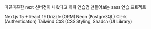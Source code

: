 따끈따끈한 next 신버전이 나왔다고 하여 연습겸 만들어보는 sass 연습 프로젝트

Next.js 15 + React 19
Drizzle (ORM)
Neon (PostgreSQL)
Clerk (Authentication)
Tailwind CSS (CSS Styling)
Shadcn (UI Library)
